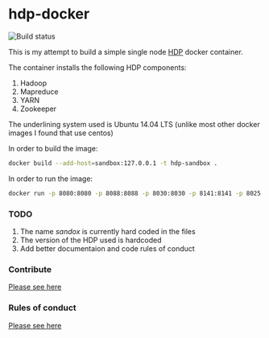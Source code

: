 # hdp-docker

![Build status](https://api.travis-ci.org/milonimrod/hdp-docker.svg?branch=master "travis-ci build status")

This is my attempt to build a simple single node [HDP](https://hortonworks.com/products/data-center/hdp/) docker container. 

The container installs the following HDP components:
1. Hadoop
1. Mapreduce
1. YARN
1. Zookeeper

The underlining system used is Ubuntu 14.04 LTS (unlike most other docker images I found that use centos)

In order to build the image:
```bash
docker build --add-host=sandbox:127.0.0.1 -t hdp-sandbox .
```

In order to run the image:
```bash
docker run -p 8080:8080 -p 8088:8088 -p 8030:8030 -p 8141:8141 -p 8025:8025 -p 8050:8050 -p 8020:8020 -h sandbox -it hdp-sandbox
```

### TODO
1. The name _sandox_ is currently hard coded in the files
1. The version of the HDP used is hardcoded
1. Add better documentaion and code rules of conduct

### Contribute
[Please see here](CONTRIBUTING.md)

### Rules of conduct
[Please see here](CODE_OF_CONDUCT.md)  
